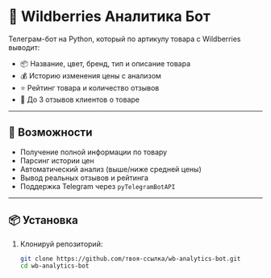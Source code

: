 # 🤖 Wildberries Аналитика Бот

Телеграм-бот на Python, который по артикулу товара с Wildberries выводит:

- 📦 Название, цвет, бренд, тип и описание товара
- 💰 Историю изменения цены с анализом
- ⭐️ Рейтинг товара и количество отзывов
- 💬 До 3 отзывов клиентов о товаре

---

## 🚀 Возможности

- Получение полной информации по товару
- Парсинг истории цен
- Автоматический анализ (выше/ниже средней цены)
- Вывод реальных отзывов и рейтинга
- Поддержка Telegram через `pyTelegramBotAPI`

---

## 📦 Установка

1. Клонируй репозиторий:
   ```bash
   git clone https://github.com/твоя-ссылка/wb-analytics-bot.git
   cd wb-analytics-bot
